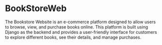# BookStoreWeb

The Bookstore Website is an e-commerce platform designed to allow users to browse, view, and purchase books online. This platform is built using Django as the backend and provides a user-friendly interface for customers to explore different books, see their details, and manage purchases.
